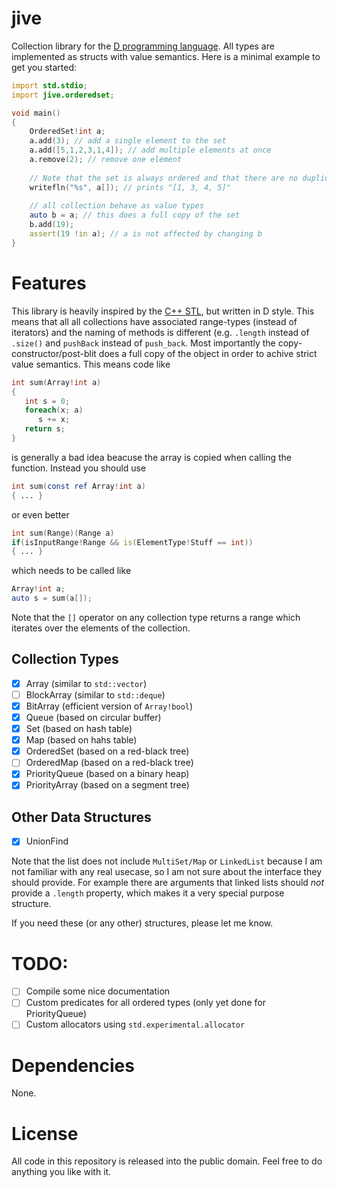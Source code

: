 # jive
Collection library for the [D programming language](http://dlang.org/). All types are implemented as structs with value semantics. Here is a minimal example to get you started:

```D
import std.stdio;
import jive.orderedset;

void main()
{
    OrderedSet!int a;
    a.add(3); // add a single element to the set
    a.add([5,1,2,3,1,4]); // add multiple elements at once
    a.remove(2); // remove one element
    
    // Note that the set is always ordered and that there are no duplicates.
    writefln("%s", a[]); // prints "[1, 3, 4, 5]"
    
    // all collection behave as value types
    auto b = a; // this does a full copy of the set
    b.add(19);
    assert(19 !in a); // a is not affected by changing b
}
```

# Features

This library is heavily inspired by the [C++ STL](http://www.cplusplus.com/reference/stl/), but written in D style. This means that all all collections have associated range-types (instead of iterators) and the naming of methods is different (e.g. `.length` instead of `.size()` and `pushBack` instead of `push_back`. Most importantly the copy-constructor/post-blit does a full copy of the object in order to achive strict value semantics. This means code like

```D
int sum(Array!int a)
{
   int s = 0;
   foreach(x; a)
      s += x;
   return s;
}
```

is generally a bad idea beacuse the array is copied when calling the function. Instead you should use 
```D
int sum(const ref Array!int a)
{ ... }
```
or even better
```D
int sum(Range)(Range a)
if(isInputRange!Range && is(ElementType!Stuff == int))
{ ... }
```
which needs to be called like
```D
Array!int a;
auto s = sum(a[]);
```

Note that the `[]` operator on any collection type returns a range which iterates over the elements of the collection. 

## Collection Types
- [x] Array (similar to `std::vector`)
- [ ] BlockArray (similar to `std::deque`)
- [x] BitArray (efficient version of `Array!bool`)
- [x] Queue (based on circular buffer)
- [x] Set (based on hash table)
- [x] Map (based on hahs table)
- [x] OrderedSet (based on a red-black tree)
- [ ] OrderedMap (based on a red-black tree)
- [x] PriorityQueue (based on a binary heap)
- [x] PriorityArray (based on a segment tree)

## Other Data Structures
- [x] UnionFind

Note that the list does not include `MultiSet/Map` or `LinkedList` because I am not familiar with any real usecase, so I am not sure about the interface they should provide. For example there are arguments that linked lists should *not* provide a `.length` property, which makes it a very special purpose structure.

If you need these (or any other) structures, please let me know.

# TODO:
- [ ] Compile some nice documentation
- [ ] Custom predicates for all ordered types (only yet done for PriorityQueue)
- [ ] Custom allocators using `std.experimental.allocator`

# Dependencies

None.

# License

All code in this repository is released into the public domain. Feel free to do anything you like with it.
